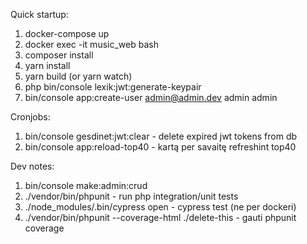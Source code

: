Quick startup:
1. docker-compose up
2. docker exec -it music_web bash
3. composer install
4. yarn install
5. yarn build (or yarn watch)
6. php bin/console lexik:jwt:generate-keypair
7. bin/console app:create-user admin@admin.dev admin admin


Cronjobs:
1. bin/console gesdinet:jwt:clear - delete expired jwt tokens from db
2. bin/console app:reload-top40 - kartą per savaitę refreshint top40

Dev notes:
1. bin/console make:admin:crud
2. ./vendor/bin/phpunit - run php integration/unit tests
3. ./node_modules/.bin/cypress open - cypress test (ne per dockeri)
4. ./vendor/bin/phpunit --coverage-html ./delete-this - gauti phpunit coverage